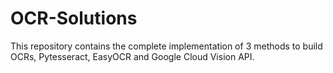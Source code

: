 # OCR-Solutions
This repository contains the complete implementation of 3 methods to build OCRs, Pytesseract, EasyOCR and Google Cloud Vision API.
